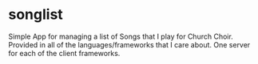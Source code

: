 # songlist
Simple App for managing a list of Songs that I play for Church Choir.  Provided in all of the languages/frameworks that I care about.  One server for each of the client frameworks.
